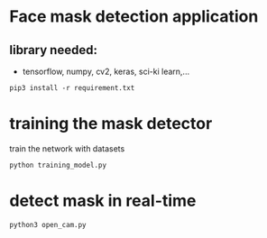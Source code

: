 # Face mask detection application

## library needed:
 - tensorflow, numpy, cv2, keras, sci-ki learn,...
```
pip3 install -r requirement.txt
```
# training the mask detector
train the network with datasets
```
python training_model.py
```

# detect mask in real-time
```
python3 open_cam.py
```
